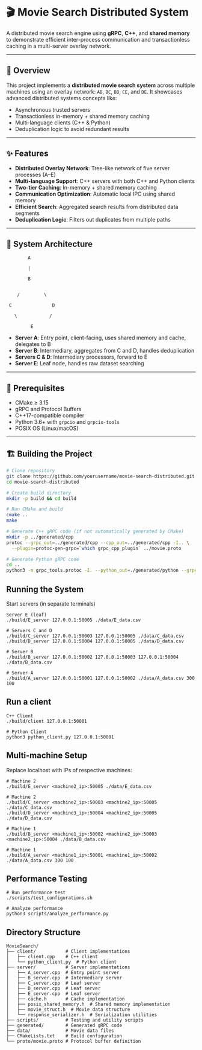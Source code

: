 # 🎬 Movie Search Distributed System

A distributed movie search engine using **gRPC**, **C++**, and **shared memory** to demonstrate efficient inter-process communication and transactionless caching in a multi-server overlay network.

---

## 🚀 Overview

This project implements a **distributed movie search system** across multiple machines using an overlay network: `AB`, `BC`, `BD`, `CE`, and `DE`. It showcases advanced distributed systems concepts like:

- Asynchronous trusted servers  
- Transactionless in-memory + shared memory caching  
- Multi-language clients (C++ & Python)  
- Deduplication logic to avoid redundant results  

---

## ✨ Features

- **Distributed Overlay Network**: Tree-like network of five server processes (A–E)
- **Multi-language Support**: C++ servers with both C++ and Python clients
- **Two-tier Caching**: In-memory + shared memory caching
- **Communication Optimization**: Automatic local IPC using shared memory
- **Efficient Search**: Aggregated search results from distributed data segments
- **Deduplication Logic**: Filters out duplicates from multiple paths

---

## 🧱 System Architecture

            A

            |

            B


        /         \

     C               D

       \            /
        
             E


- **Server A**: Entry point, client-facing, uses shared memory and cache, delegates to B  
- **Server B**: Intermediary, aggregates from C and D, handles deduplication  
- **Servers C & D**: Intermediary processors, forward to E  
- **Server E**: Leaf node, handles raw dataset searching  

---

## 🔧 Prerequisites

- CMake ≥ 3.15  
- gRPC and Protocol Buffers  
- C++17-compatible compiler  
- Python 3.6+ with `grpcio` and `grpcio-tools`  
- POSIX OS (Linux/macOS)  

---

## 🏗️ Building the Project

```bash
# Clone repository
git clone https://github.com/yourusername/movie-search-distributed.git
cd movie-search-distributed

# Create build directory
mkdir -p build && cd build

# Run CMake and build
cmake ..
make

# Generate C++ gRPC code (if not automatically generated by CMake)
mkdir -p ../generated/cpp
protoc --grpc_out=../generated/cpp --cpp_out=../generated/cpp -I.. \
  --plugin=protoc-gen-grpc=`which grpc_cpp_plugin` ../movie.proto

# Generate Python gRPC code
cd ..
python3 -m grpc_tools.protoc -I. --python_out=./generated/python --grpc_python_out=./generated/python movie.proto
```

## Running the System

Start servers (in separate terminals)
```
Server E (leaf)
./build/E_server 127.0.0.1:50005 ./data/E_data.csv

# Servers C and D
./build/C_server 127.0.0.1:50003 127.0.0.1:50005 ./data/C_data.csv
./build/D_server 127.0.0.1:50004 127.0.0.1:50005 ./data/D_data.csv

# Server B
./build/B_server 127.0.0.1:50002 127.0.0.1:50003 127.0.0.1:50004 ./data/B_data.csv

# Server A
./build/A_server 127.0.0.1:50001 127.0.0.1:50002 ./data/A_data.csv 300 100

```

## Run a client

```
C++ Client
./build/client 127.0.0.1:50001

# Python Client
python3 python_client.py 127.0.0.1:50001
```

## Multi-machine Setup

Replace localhost with IPs of respective machines: 

```
# Machine 2
./build/E_server <machine2_ip>:50005 ./data/E_data.csv

# Machine 2
./build/C_server <machine2_ip>:50003 <machine2_ip>:50005 ./data/C_data.csv
./build/D_server <machine3_ip>:50004 <machine2_ip>:50005 ./data/D_data.csv

# Machine 1
./build/B_server <machine1_ip>:50002 <machine2_ip>:50003 <machine2_ip>:50004 ./data/B_data.csv

# Machine 1
./build/A_server <machine1_ip>:50001 <machine1_ip>:50002 ./data/A_data.csv 300 100
```

## Performance Testing

```
# Run performance test
./scripts/test_configurations.sh

# Analyze performance
python3 scripts/analyze_performance.py
```

## Directory Structure

```
MovieSearch/
├── client/           # Client implementations
│   ├── client.cpp    # C++ client
│   └── python_client.py  # Python client
├── server/           # Server implementations
│   ├── A_server.cpp  # Entry point server
│   ├── B_server.cpp  # Intermediary server
│   ├── C_server.cpp  # Leaf server
│   ├── D_server.cpp  # Leaf server
│   ├── E_server.cpp  # Leaf server
│   ├── cache.h       # Cache implementation
│   ├── posix_shared_memory.h  # Shared memory implementation
│   ├── movie_struct.h  # Movie data structure
│   └── response_serializer.h  # Serialization utilities
├── scripts/          # Testing and utility scripts
├── generated/        # Generated gRPC code
├── data/             # Movie data files
├── CMakeLists.txt    # Build configuration
└── proto/movie.proto # Protocol buffer definition
```

